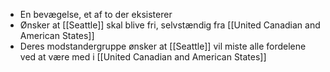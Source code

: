- En bevægelse, et af to der eksisterer
- Ønsker at [[Seattle]] skal blive fri, selvstændig fra [[United Canadian and American States]]
- Deres modstandergruppe ønsker at [[Seattle]] vil miste alle fordelene ved at være med i [[United Canadian and American States]]

